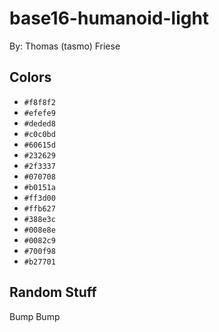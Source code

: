 # base16-humanoid-light

By: Thomas (tasmo) Friese

## Colors

* `#f8f8f2`
* `#efefe9`
* `#deded8`
* `#c0c0bd`
* `#60615d`
* `#232629`
* `#2f3337`
* `#070708`
* `#b0151a`
* `#ff3d00`
* `#ffb627`
* `#388e3c`
* `#008e8e`
* `#0082c9`
* `#700f98`
* `#b27701`

## Random Stuff

Bump
Bump
